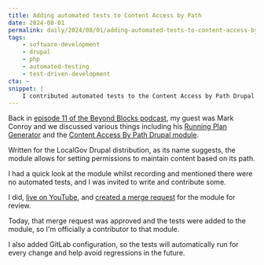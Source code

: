 ```yaml
---
title: Adding automated tests to Content Access by Path
date: 2024-08-01
permalink: daily/2024/08/01/adding-automated-tests-to-content-access-by-path
tags:
    - software-development
    - drupal
    - php
    - automated-testing
    - test-driven-development
cta: ~
snippet: |
    I contributed automated tests to the Content Access by Path Drupal module.
---
```


Back in [episode 11 of the Beyond Blocks podcast][0], my guest was Mark Conroy and we discussed various things including his [Running Plan Generator][1] and the [Content Access By Path Drupal module][2].

Written for the LocalGov Drupal distribution, as its name suggests, the module allows for setting permissions to maintain content based on its path.

I had a quick look at the module whilst recording and mentioned there were no automated tests, and I was invited to write and contribute some.

I did, [live on YouTube][3], and [created a merge request][4] for the module for review.

Today, that merge request was approved and the tests were added to the module, so I'm officially a contributor to that module.

I also added GitLab configuration, so the tests will automatically run for every change and help avoid regressions in the future.

[0]: {{site.url}}/podcast/11-mark-conroy
[1]: https://runningplangenerator.com
[2]: https://www.drupal.org/project/content_access_by_path
[3]: https://www.youtube.com/live/XTpliKd47Lg
[4]: https://www.drupal.org/project/content_access_by_path/issues/3428680
